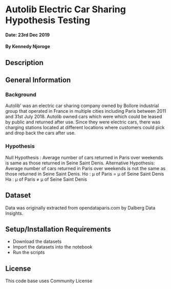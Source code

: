 # Autolib Electric Car Sharing Hypothesis Testing
#### Date: 23rd Dec 2019
#### By **Kennedy Njoroge**
## Description
## General Information
### Background
Autolib’ was an electric car sharing company owned by Bollore industrial group that operated in France in multiple cities including Paris between 2011 and 31st July 2018.
Autolib owned cars which were which could be leased by public and returned after use. Since they were electric cars, there was charging stations located at different locations where customers could pick and drop back the cars after use.

### Hypothesis
Null Hypothesis : Average number of cars returned in Paris over weekends is same as those returned in Seine Saint Denis.
Alternative Hypothesis: Average number of cars returned in Paris over weekends is not the same as those returned in Seine Saint Denis.
Ho :  μ of Paris = μ of Seine Saint Denis
Ha :  μ of Paris ≠ μ of Seine Saint Denis


## Dataset
Data was originally extracted from opendataparis.com by Dalberg Data Insights.

## Setup/Installation Requirements
* Download the datasets
* Import the datasets into the notebook
* Run the scripts

## License
This code base uses Community License
